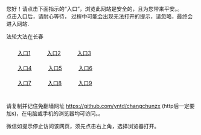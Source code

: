 您好！请点击下面指示的“入口”，浏览此网站是安全的，且为您带来平安。。 <br/>
点击入口后，请耐心等待， 过程中可能会出现无法打开的提示，请忽略，最终会进入网站. </br>

法轮大法在长春<br/>
<div style="padding:10px"><a style="margin:20px" target="_blank" href="https://d3qty46wz0imv2.cloudfront.net/2Qpsp?lkndjy" id="ccLink1" rel="nofollow">入口1</a> <a target="_blank" style="margin:20px" href="https://dqmx0we5ytx3j.cloudfront.net/2Qpsp?imbhu" id="ccLink2" rel="nofollow">入口2</a> <a style="margin:20px" target="_blank" href="https://d3vdob99w9c33a.cloudfront.net/2Qpsp?lnlkwcvn" id="ccLink3" rel="nofollow">入口3</a></div>

<div style="padding:10px" ><a style="margin:20px" target="_blank" href="https://d3qty46wz0imv2.cloudfront.net/2Qpsp?lkndjy" id="ccLink4" rel="nofollow">入口4</a> <a style="margin:20px" href="https://dqmx0we5ytx3j.cloudfront.net/2Qpsp?imbhu" target="_blank" id="ccLink5" rel="nofollow">入口5</a> <a style="margin:20px" href="https://d3vdob99w9c33a.cloudfront.net/2Qpsp?lnlkwcvn" target="_blank" id="ccLink6" rel="nofollow">入口6</a></div>

<div style="padding:10px"><a style="margin:20px" target="_blank" href="https://d3qty46wz0imv2.cloudfront.net/2Qpsp?lkndjy" id="ccLink7" rel="nofollow">入口7</a> <a style="margin:20px" href="https://dqmx0we5ytx3j.cloudfront.net/2Qpsp?imbhu" target="_blank" id="ccLink8" rel="nofollow">入口8</a> <a style="margin:20px" target="_blank" href="https://d3vdob99w9c33a.cloudfront.net/2Qpsp?lnlkwcvn" id="ccLink9" rel="nofollow">入口9</a></div>

<br/>



请复制并记住免翻墙网址 https://github.com/yntd/changchunzx (http后一定要加s)，在电脑或手机的浏览器均可访问。。<br/>

微信如提示停止访问该网页，须先点击右上角，选择浏览器打开。
